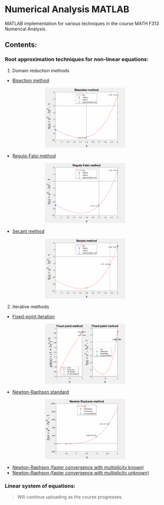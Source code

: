 # Numerical Analysis MATLAB

MATLAB implementation for various techniques in the course MATH F313 Numerical Analysis.

## Contents:

### Root approximation techniques for non-linear equations:

1. Domain reduction methods
  + [Bisection method](https://github.com/ragedroid/Num_analysis/blob/master/Root%20approximation/Domain%20reduction/bisection.m)
 
  <p align="center" width="100%">
    <img width="50%" src="https://github.com/ragedroid/Num_analysis/blob/master/Utilities/bisection.gif">
  </p>
  
  + [Regula-Falsi method](https://github.com/ragedroid/Num_analysis/blob/master/Root%20approximation/Domain%20reduction/regula_falsi.m)
  
  <p align="center" width="100%">
    <img width="50%" src="https://github.com/ragedroid/Num_analysis/blob/master/Utilities/regula_falsi.gif">
  </p>
  
  + [Secant method](https://github.com/ragedroid/Num_analysis/blob/master/Root%20approximation/Domain%20reduction/secant.m)
  
  <p align="center" width="100%">
    <img width="50%" src="https://github.com/ragedroid/Num_analysis/blob/master/Utilities/secant.gif">
  </p>

2. Iterative methods
  + [Fixed-point iteration](https://github.com/ragedroid/Num_analysis/blob/master/Root%20approximation/Iterative/fixed_point.m)
  
  <p align="center" width="100%">
    <img width="50%" src="https://github.com/ragedroid/Num_analysis/blob/master/Utilities/fixed_point.gif">
  </p>
  
  + [Newton-Raphson standard](https://github.com/ragedroid/Num_analysis/blob/master/Root%20approximation/Iterative/newton_std.m)
  
  <p align="center" width="100%">
    <img width="50%" src="https://github.com/ragedroid/Num_analysis/blob/master/Utilities/nr.gif">
  </p>
  
  + [Newton-Raphson (faster convergence with multiplicity known)](https://github.com/ragedroid/Num_analysis/blob/master/Root%20approximation/Iterative/newton_mod1.m)
  + [Newton-Raphson (faster convergence with multiplicity unknown)](https://github.com/ragedroid/Num_analysis/blob/master/Root%20approximation/Iterative/newton_mod2.m)
  
### Linear system of equations:

> Will continue uploading as the course progresses.

